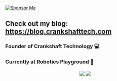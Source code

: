 [![Sponsor Me](https://img.shields.io/static/v1?label=Sponsor&message=%E2%9D%A4&logo=GitHub&link=https://www.github.com/sponsors/hasmar04)](https://github.com/sponsors/hasmar04)
## Check out my blog: https://blog.crankshafttech.com
### Founder of Crankshaft Technology 💻
### Currently at Robotics Playground 🤖

<div align="center">
<!--Dynamic Account Statistics-->
<!-- If you forked this repo, Change the username as yours -->
  <img align="center" src="https://github-readme-stats.vercel.app/api/top-langs/?username=hasmar04&theme=radical&langs_count=5" />
  <img align="center" src="https://github-readme-stats.vercel.app/api?username=hasmar04&show_icons=true&theme=radical&line_height=40" />
</div>
<!--
**hasmar04/hasmar04** is a ✨ _special_ ✨ repository because its `README.md` (this file) appears on your GitHub profile.

Here are some ideas to get you started:

- 🔭 I’m currently working on ...
- 🌱 I’m currently learning ...
- 👯 I’m looking to collaborate on ...
- 🤔 I’m looking for help with ...
- 💬 Ask me about ...
- 📫 How to reach me: ...
- 😄 Pronouns: ...
- ⚡ Fun fact: ...
-->
